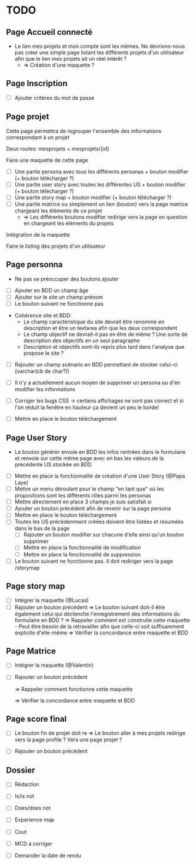# TODO

## Page Accueil connecté

- Le lien mes projets et mon compte sont les mêmes. Ne devrions-nous pas créer une simple page listant les différents
  projets d'un utilisateur afin que le lien mes projets ait un réel intérêt ?
    - => Création d'une maquette ?



## Page Inscription

- [ ] Ajouter critères du mot de passe

## Page projet

Cette page permettra de regrouper l'ensemble des informations correspondant à un projet

Deux routes: mesprojets + mesprojets/{id}

Faire une maquette de cette page
- [ ] Une partie persona avec tous les différents personas + bouton modifier (+ bouton télécharger ?)
- [ ] Une partie user story avec toutes les différentes US + bouton modifier (+ bouton télécharger ?)
- [ ] Une partie story map + bouton modifier (+ bouton télécharger ?)
- [ ] Une partie matrice ou simplement un lien (bouton) vers la page matrice chargeant les éléments de ce projet
    - => Les différents boutons modifier redirige vers la page en question en chargeant les éléments du projets

Intégration de la maquette

Faire le listing des projets d'un utilisateur

## Page personna

- Ne pas se préoccuper des boutons ajouter
- [ ] Ajouter en BDD un champ âge
- [ ] Ajouter sur le site un champ prénom
- [ ] Le bouton suivant ne fonctionne pas
- Cohérence site et BDD:
    - Le champ caractéristique du site devrait être renommé en description et être un textarea afin que les deux
      correspondent
    - Le champ objectif ne devrait-il pas en être de même ? Une sorte de description des objectifs en un seul paragraphe
    - Description et objectifs sont-ils repris plus tard dans l'analyse que propose le site ?

- [ ] Rajouter un champ scénario en BDD permettant de stocker celui-ci (varchar(cb de char?))

- [ ] Il n'y a actuellement aucun moyen de supprimer un persona ou d'en modifier les informations
- [ ] Corriger les bugs CSS -> certains affichages ne sont pas correct et si l'on réduit la fenêtre en hauteur ça
  devient un peu le bordel
- [ ] Mettre en place le bouton téléchargement

## Page User Story

- Le bouton générer envoie en BDD les infos rentrées dans le formulaire et renvoie sur cette même page avec en bas les
  valeurs de la précédente US stockée en BDD
- [ ] Mettre en place la fonctionnalité de création d'une User Story (@Papa Laye)
- [ ] Mettre un menu déroulant pour le champ "en tant que" où les propositions sont les différents rôles parmi les
  personas
- [ ] Mettre directement en place 3 champs je suis satisfait si
- [ ] Ajouter un bouton précédent afin de revenir sur la page persona
- [ ] Mettre en place le bouton téléchargement
- [ ] Toutes les US précédemment créées doivent être listées et résumées dans le bas de la page
    - [ ] Rajouter un bouton modifier sur chacune d'elle ainsi qu'un bouton supprimer
    - [ ] Mettre en place la fonctionnalité de modification
    - [ ] Mettre en place la fonctionnalité de suppression
- [ ] Le bouton suivant ne fonctionne pas. Il doit rediriger vers la page /storymap

## Page story map

- [ ] Intégrer la maquette (@Lucas)
- [ ] Rajouter un bouton précédent 
  => Le bouton suivant doit-il être également celui qui déclenche l'enregistrement des informations du formulaire 
  en BDD ? 
  => Rappeler comment est construite cette maquette - Peut être besoin de la retravailler afin que celle-ci soit 
  suffisamment explicite d'elle-même 
  => Vérifier la concordance entre maquette et BDD

## Page Matrice

- [ ] Intégrer la maquette (@Valentin)

- [ ] Rajouter un bouton précédent 
  
  => Rappeler comment fonctionne cette maquette 
  
  => Vérifier la concordance entre maquette et BDD

## Page score final

- [ ] Le bouton fin de projet doit re
  => Le bouton aller à mes projets redirige vers la page profile ? Vers une page projet ?

- [ ] Rajouter un bouton précédent



## Dossier

- [ ] Rédaction
- [ ] Is/is not
- [ ] Does/does not
- [ ] Experience map
- [ ] Cout
- [ ] MCD à corriger
- [ ] Demander la date de rendu

